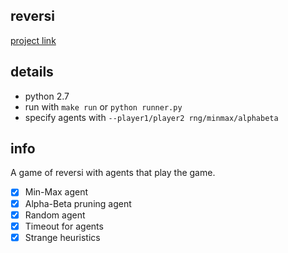 reversi
-------

[project link](http://cs.lth.se/eda132-applied-artificial-intelligence/programming-assignments/search/)

## details
 - python 2.7
 - run with `make run` or `python runner.py`
 - specify agents with `--player1/player2 rng/minmax/alphabeta`

## info
A game of reversi with agents that play the game.

 - [x] Min-Max agent
 - [x] Alpha-Beta pruning agent
 - [x] Random agent
 - [x] Timeout for agents
 - [x] Strange heuristics
